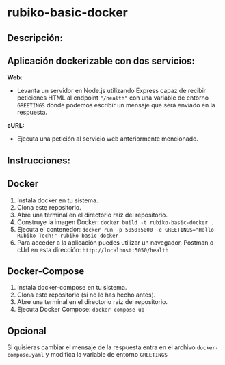 # rubiko-basic-docker

## Descripción:

## Aplicación dockerizable con dos servicios:

**Web:**

- Levanta un servidor en Node.js utilizando Express capaz de recibir peticiones HTML al endpoint `"/health"` con una variable de entorno `GREETINGS` donde podemos escribir un mensaje que será envíado en la respuesta.

**cURL:**

- Ejecuta una petición al servicio web anteriormente mencionado.

## Instrucciones:

## Docker

1. Instala docker en tu sistema.
2. Clona este repositorio.
3. Abre una terminal en el directorio raíz del repositorio.
4. Construye la imagen Docker:
   `docker build -t rubiko-basic-docker .`
5. Ejecuta el contenedor:
   `docker run -p 5050:5000 -e GREETINGS="Hello Rubiko Tech!" rubiko-basic-docker`
6. Para acceder a la aplicación puedes utilizar un navegador, Postman o cUrl en esta dirección: `http://localhost:5050/health`

## Docker-Compose

1. Instala docker-compose en tu sistema.
2. Clona este repositorio (si no lo has hecho antes).
3. Abre una terminal en el directorio raíz del repositorio.
4. Ejecuta Docker Compose:
   `docker-compose up`

## Opcional

Si quisieras cambiar el mensaje de la respuesta entra en el archivo `docker-compose.yaml` y modifica la variable de entorno `GREETINGS`
